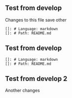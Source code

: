 ## Test from develop
Changes to this file save
other 
       
    []: # Language: markdown
    []: # Path: README.md

## Test from develop

    []: # Language: markdown
    []: # Path: README.md

## Test from develop 2

Another changes


